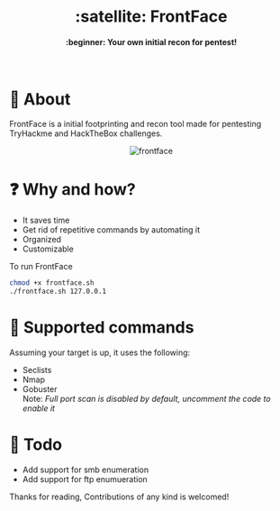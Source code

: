 <div align = "center"><h1> :satellite: FrontFace </h1></div>
<div align = "center"><h4> :beginner: Your own initial recon for pentest!<h4></div><br>


# :mega: About
FrontFace is a initial footprinting and recon tool made for pentesting TryHackme and HackTheBox challenges.

<div align = "center"><img src="https://i.imgur.com/5RFeGra.png" alt="frontface"></div>


# :question: Why and how?
- It saves time
- Get rid of repetitive commands by automating it
- Organized
- Customizable

To run FrontFace
```bash
chmod +x frontface.sh
./frontface.sh 127.0.0.1
```

# :pushpin: Supported commands
Assuming your target is up, it uses the following:
- Seclists
- Nmap
- Gobuster<br>
Note: _Full port scan is disabled by default, uncomment the code to enable it_

# :hammer: Todo
- Add support for smb enumeration
- Add support for ftp enumueration

Thanks for reading, Contributions of any kind is welcomed!
